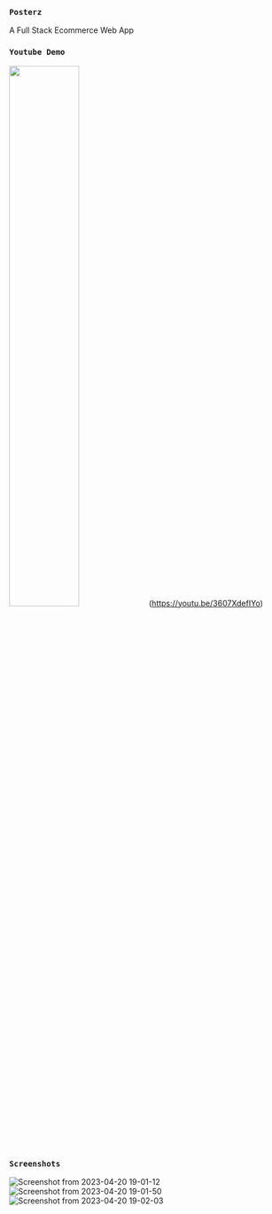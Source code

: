### `Posterz`

A Full Stack Ecommerce Web App

### `Youtube Demo`

<img src="https://user-images.githubusercontent.com/95738812/233394575-26ce0672-f8a1-477a-a668-858d55911924.png" width=50%>(https://youtu.be/3607XdefIYo)

### `Screenshots`

![Screenshot from 2023-04-20 19-01-12](https://user-images.githubusercontent.com/95738812/233394575-26ce0672-f8a1-477a-a668-858d55911924.png)
![Screenshot from 2023-04-20 19-01-50](https://user-images.githubusercontent.com/95738812/233394835-8f37cc56-f3a4-47c7-a5bb-b20c6d849575.png)
![Screenshot from 2023-04-20 19-02-03](https://user-images.githubusercontent.com/95738812/233394903-5085edac-ef8e-4998-abab-fdbfcbd69cfd.png)

